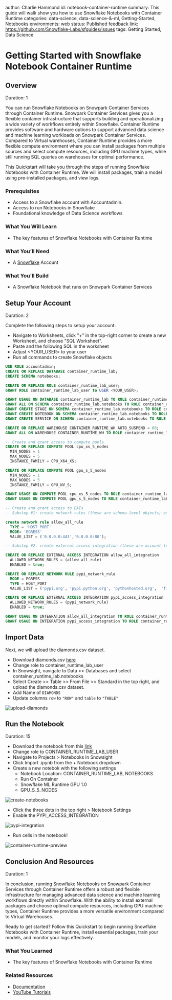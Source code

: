author: Charlie Hammond
id: notebook-container-runtime
summary: This guide will walk show you how to use Snowflake Notebooks with Container Runtime
categories: data-science, data-science-&-ml, Getting-Started, Notebooks
environments: web
status: Published 
feedback link: https://github.com/Snowflake-Labs/sfguides/issues
tags: Getting Started, Data Science

# Getting Started with Snowflake Notebook Container Runtime
<!-- ------------------------ -->
## Overview 
Duration: 1

You can run Snowflake Notebooks on Snowpark Container Services through Container Runtime. Snowpark Container Services gives you a flexible container infrastructure that supports building and operationalizing a wide variety of workflows entirely within Snowflake. Container Runtime provides software and hardware options to support advanced data science and machine learning workloads on Snowpark Container Services. Compared to Virtual warehouses, Container Runtime provides a more flexible compute environment where you can install packages from multiple sources and select compute resources, including GPU machine types, while still running SQL queries on warehouses for optimal performance.

This Quickstart will take you through the steps of running Snowflake Notebooks with Container Runtime. We will install packages, train a model using pre-installed packages, and view logs.

### Prerequisites
- Access to a Snowflake account with Accountadmin. 
- Access to run Notebooks in Snowflake
- Foundational knowledge of Data Science workflows

### What You Will Learn 
- The key features of Snowflake Notebooks with Container Runtime

### What You’ll Need 
- A [Snowflake](https://app.snowflake.com/) Account

### What You’ll Build 
- A Snowflake Notebook that runs on Snowpark Container Services

<!-- ------------------------ -->
## Setup Your Account
Duration: 2

Complete the following steps to setup your account:
- Navigate to Worksheets, click "+" in the top-right corner to create a new Worksheet, and choose "SQL Worksheet".
- Paste and the following SQL in the worksheet 
- Adjust <YOUR_USER> to your user
- Run all commands to create Snowflake objects

```sql
USE ROLE accountadmin;
CREATE OR REPLACE DATABASE container_runtime_lab;
CREATE SCHEMA notebooks;

CREATE OR REPLACE ROLE container_runtime_lab_user;
GRANT ROLE container_runtime_lab_user to USER <YOUR_USER>;

GRANT USAGE ON DATABASE container_runtime_lab TO ROLE container_runtime_lab_user;
GRANT ALL ON SCHEMA container_runtime_lab.notebooks TO ROLE container_runtime_lab_user;
GRANT CREATE STAGE ON SCHEMA container_runtime_lab.notebooks TO ROLE container_runtime_lab_user;
GRANT CREATE NOTEBOOK ON SCHEMA container_runtime_lab.notebooks TO ROLE container_runtime_lab_user;
GRANT CREATE SERVICE ON SCHEMA container_runtime_lab.notebooks TO ROLE container_runtime_lab_user;

CREATE OR REPLACE WAREHOUSE CONTAINER_RUNTIME_WH AUTO_SUSPEND = 60;
GRANT ALL ON WAREHOUSE CONTAINER_RUNTIME_WH TO ROLE container_runtime_lab_user;

-- Create and grant access to compute pools
CREATE OR REPLACE COMPUTE POOL cpu_xs_5_nodes
  MIN_NODES = 1
  MAX_NODES = 5
  INSTANCE_FAMILY = CPU_X64_XS;

CREATE OR REPLACE COMPUTE POOL gpu_s_5_nodes
  MIN_NODES = 1
  MAX_NODES = 5
  INSTANCE_FAMILY = GPU_NV_S;

GRANT USAGE ON COMPUTE POOL cpu_xs_5_nodes TO ROLE container_runtime_lab_user;
GRANT USAGE ON COMPUTE POOL gpu_s_5_nodes TO ROLE container_runtime_lab_user;

-- Create and grant access to EAIs
-- Substep #1: create network rules (these are schema-level objects; end users do not need direct access to the network rules)

create network rule allow_all_rule
  TYPE = 'HOST_PORT'
  MODE= 'EGRESS'
  VALUE_LIST = ('0.0.0.0:443','0.0.0.0:80');

-- Substep #2: create external access integration (these are account-level objects; end users need access to this to access the public internet with endpoints defined in network rules)

CREATE OR REPLACE EXTERNAL ACCESS INTEGRATION allow_all_integration
  ALLOWED_NETWORK_RULES = (allow_all_rule)
  ENABLED = true;

CREATE OR REPLACE NETWORK RULE pypi_network_rule
  MODE = EGRESS
  TYPE = HOST_PORT
  VALUE_LIST = ('pypi.org', 'pypi.python.org', 'pythonhosted.org',  'files.pythonhosted.org');

CREATE OR REPLACE EXTERNAL ACCESS INTEGRATION pypi_access_integration
  ALLOWED_NETWORK_RULES = (pypi_network_rule)
  ENABLED = true;

GRANT USAGE ON INTEGRATION allow_all_integration TO ROLE container_runtime_lab_user;
GRANT USAGE ON INTEGRATION pypi_access_integration TO ROLE container_runtime_lab_user;

```

<!-- ------------------------ -->
## Import Data
Next, we will upload the diamonds.csv dataset.

- Download diamonds.csv [here](https://github.com/Snowflake-Labs/sfguide-getting-started-with-snowflake-notebook-container-runtime/blob/main/diamonds.csv)
- Change role to container_runtime_lab_user
- In Snowsight, navigate to Data >> Databases and select container_runtime_lab.notebooks 
- Select Create >> Table >> From File >> Standard in the top right, and upload the diamonds.csv dataset.
- Add Name of `DIAMONDS`
- Update columns `row` to `"ROW"` and `table` to `"TABLE"`

![upload-diamonds](assets/upload-diamonds.png)

<!-- ------------------------ -->
## Run the Notebook
Duration: 15

- Download the notebook from this [link](https://github.com/Snowflake-Labs/sfguide-getting-started-with-snowflake-notebook-container-runtime/blob/main/getting_started_with_container_runtime.ipynb)
- Change role to CONTAINER_RUNTIME_LAB_USER
- Navigate to Projects > Notebooks in Snowsight
- Click Import .ipynb from the + Notebook dropdown
- Create a new notebok with the following settings
  - Notebook Location: CONTAINER_RUNTIME_LAB, NOTEBOOKS
  - Run On Container
  - Snowflake ML Runtime GPU 1.0
  - GPU_S_5_NODES

![create-notebooks](assets/import-container-notebook.png)

- Click the three dots in the top right > Notebook Settings
- Enable the PYPI_ACCESS_INTEGRATION

![pypi-integration](assets/pypi_access.png)

- Run cells in the notebook!

![container-runtime-preview](assets/container_runtime_overview.png)

<!-- ------------------------ -->
## Conclusion And Resources
Duration: 1

In conclusion, running Snowflake Notebooks on Snowpark Container Services through Container Runtime offers a robust and flexible infrastructure for managing advanced data science and machine learning workflows directly within Snowflake. With the ability to install external packages and choose optimal compute resources, including GPU machine types, Container Runtime provides a more versatile environment compared to Virtual Warehouses.

Ready to get started? Follow this Quickstart to begin running Snowflake Notebooks with Container Runtime, install essential packages, train your models, and monitor your logs effectively.

### What You Learned
- The key features of Snowflake Notebooks with Container Runtime

### Related Resources
- [Documentation](https://docs.snowflake.com/LIMITEDACCESS/snowsight-notebooks/ui-snowsight-notebooks-runtime)
- [YouTube Tutorials](https://www.youtube.com/playlist?list=PLavJpcg8cl1Efw8x_fBKmfA2AMwjUaeBI)
